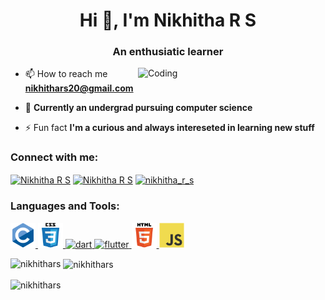 
<h1 align="center">Hi 👋, I'm Nikhitha R S</h1>
<h3 align="center">An enthusiatic learner</h3>
<img align="right" alt="Coding" width="300" src="https://img.freepik.com/premium-vector/girl-coding-designing-with-pc-illustration_418302-2383.jpg">



- 📫 How to reach me  **nikhithars20@gmail.com**

- 👧 **Currently an undergrad pursuing computer science**

- ⚡ Fun fact  **I'm a curious and always intereseted in learning new stuff**
  

<h3 align="left">Connect with me:</h3>
<p align="left">
<a href="https://twitter.com/nikhitha r s" target="blank"><img align="center" src="https://raw.githubusercontent.com/rahuldkjain/github-profile-readme-generator/master/src/images/icons/Social/twitter.svg" alt="Nikhitha R S" height="30" width="40" /></a>
<a href="https://linkedin.com/in/nikhitha r s" target="blank"><img align="center" src="https://raw.githubusercontent.com/rahuldkjain/github-profile-readme-generator/master/src/images/icons/Social/linked-in-alt.svg" alt="Nikhitha R S" height="30" width="40" /></a>
<a href="https://instagram.com/nikhitha_r_s" target="blank"><img align="center" src="https://raw.githubusercontent.com/rahuldkjain/github-profile-readme-generator/master/src/images/icons/Social/instagram.svg" alt="nikhitha_r_s" height="30" width="40" /></a>
</p>

<h3 align="left">Languages and Tools:</h3>
<p align="left"> <a href="https://www.cprogramming.com/" target="_blank" rel="noreferrer"> <img src="https://raw.githubusercontent.com/devicons/devicon/master/icons/c/c-original.svg" alt="c" width="40" height="40"/> </a> <a href="https://www.w3schools.com/css/" target="_blank" rel="noreferrer"> <img src="https://raw.githubusercontent.com/devicons/devicon/master/icons/css3/css3-original-wordmark.svg" alt="css3" width="40" height="40"/> </a> <a href="https://dart.dev" target="_blank" rel="noreferrer"> <img src="https://www.vectorlogo.zone/logos/dartlang/dartlang-icon.svg" alt="dart" width="40" height="40"/> </a> <a href="https://flutter.dev" target="_blank" rel="noreferrer"> <img src="https://www.vectorlogo.zone/logos/flutterio/flutterio-icon.svg" alt="flutter" width="40" height="40"/> </a> <a href="https://www.w3.org/html/" target="_blank" rel="noreferrer"> <img src="https://raw.githubusercontent.com/devicons/devicon/master/icons/html5/html5-original-wordmark.svg" alt="html5" width="40" height="40"/> </a> <a href="https://developer.mozilla.org/en-US/docs/Web/JavaScript" target="_blank" rel="noreferrer"> <img src="https://raw.githubusercontent.com/devicons/devicon/master/icons/javascript/javascript-original.svg" alt="javascript" width="40" height="40"/> </a> </p>

<p><img align="left" src="https://github-readme-stats.vercel.app/api/top-langs?username=nikhithars&show_icons=true&locale=en&layout=compact" alt="nikhithars" /></p>

<p>&nbsp;<img align="center" src="https://github-readme-stats.vercel.app/api?username=nikhithars&show_icons=true&locale=en" alt="nikhithars" /></p>

<p><img align="center" src="https://github-readme-streak-stats.herokuapp.com/?user=nikhithars&" alt="nikhithars" /></p>

